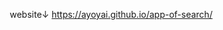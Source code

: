 website↓
https://ayoyai.github.io/app-of-search/
<!DOCTYPE html>
<html lang="ja">
<head>
    <meta charset="UTF-8">
    <meta name="viewport" content="width=device-width, initial-scale=1.0">
    <title>検索履歴クイズアプリ</title>
    <style>
        * {
            margin: 0;
            padding: 0;
            box-sizing: border-box;
        }

        body {
            font-family: 'Segoe UI', Tahoma, Geneva, Verdana, sans-serif;
            background: linear-gradient(135deg, #667eea 0%, #764ba2 100%);
            min-height: 100vh;
            color: #333;
        }

        .container {
            max-width: 1200px;
            margin: 0 auto;
            padding: 20px;
        }

        .header {
            text-align: center;
            margin-bottom: 30px;
            color: white;
        }

        .header h1 {
            font-size: 2.5rem;
            margin-bottom: 10px;
            text-shadow: 2px 2px 4px rgba(0,0,0,0.3);
        }

        .tab-container {
            display: flex;
            justify-content: center;
            margin-bottom: 30px;
        }

        .tab-button {
            background: rgba(255,255,255,0.2);
            color: white;
            border: none;
            padding: 12px 24px;
            margin: 0 5px;
            border-radius: 25px;
            cursor: pointer;
            transition: all 0.3s ease;
            backdrop-filter: blur(10px);
        }

        .tab-button.active {
            background: rgba(255,255,255,0.9);
            color: #333;
            transform: translateY(-2px);
            box-shadow: 0 5px 15px rgba(0,0,0,0.2);
        }

        .tab-content {
            background: rgba(255,255,255,0.95);
            border-radius: 20px;
            padding: 30px;
            backdrop-filter: blur(10px);
            box-shadow: 0 10px 30px rgba(0,0,0,0.2);
            min-height: 500px;
        }

        .search-section {
            margin-bottom: 30px;
        }

        .api-key-input {
            width: 100%;
            padding: 12px;
            border: 2px solid #ddd;
            border-radius: 10px;
            margin-bottom: 15px;
            font-size: 16px;
            transition: border-color 0.3s ease;
        }

        .api-key-input:focus {
            outline: none;
            border-color: #667eea;
        }

        .search-container {
            display: flex;
            gap: 10px;
            margin-bottom: 20px;
        }

        .search-input {
            flex: 1;
            padding: 15px;
            border: 2px solid #ddd;
            border-radius: 10px;
            font-size: 16px;
            transition: border-color 0.3s ease;
        }

        .search-input:focus {
            outline: none;
            border-color: #667eea;
        }

        .search-button {
            background: linear-gradient(45deg, #667eea, #764ba2);
            color: white;
            border: none;
            padding: 15px 30px;
            border-radius: 10px;
            cursor: pointer;
            font-size: 16px;
            transition: transform 0.2s ease;
        }

        .search-button:hover {
            transform: translateY(-2px);
        }

        .search-button:disabled {
            opacity: 0.6;
            cursor: not-allowed;
            transform: none;
        }

        .search-result {
            background: #f8f9fa;
            border-left: 4px solid #667eea;
            padding: 20px;
            margin: 20px 0;
            border-radius: 10px;
            animation: fadeIn 0.5s ease;
        }

        .search-result h3 {
            color: #333;
            margin-bottom: 10px;
        }

        .search-result p {
            line-height: 1.6;
            color: #666;
        }

        .history-item {
            background: #f8f9fa;
            border-radius: 10px;
            padding: 15px;
            margin-bottom: 15px;
            border-left: 4px solid #667eea;
            cursor: pointer;
            transition: all 0.3s ease;
        }

        .history-item:hover {
            background: #e9ecef;
            transform: translateX(5px);
        }

        .quiz-container {
            background: #f8f9fa;
            border-radius: 15px;
            padding: 25px;
            margin-bottom: 20px;
            border: 2px solid #667eea;
        }

        .quiz-question {
            font-size: 18px;
            font-weight: bold;
            margin-bottom: 20px;
            color: #333;
        }

        .quiz-option {
            display: block;
            background: white;
            border: 2px solid #ddd;
            border-radius: 10px;
            padding: 15px;
            margin-bottom: 10px;
            cursor: pointer;
            transition: all 0.3s ease;
        }

        .quiz-option:hover {
            border-color: #667eea;
            background: #f0f0f0;
        }

        .quiz-option.selected {
            border-color: #667eea;
            background: #e3f2fd;
        }

        .quiz-option.correct {
            border-color: #4caf50;
            background: #e8f5e8;
        }

        .quiz-option.incorrect {
            border-color: #f44336;
            background: #ffebee;
        }

        .quiz-submit {
            background: linear-gradient(45deg, #667eea, #764ba2);
            color: white;
            border: none;
            padding: 12px 30px;
            border-radius: 10px;
            cursor: pointer;
            margin-top: 15px;
            font-size: 16px;
        }

        .quiz-explanation {
            background: #e8f5e8;
            border-left: 4px solid #4caf50;
            padding: 15px;
            margin-top: 15px;
            border-radius: 10px;
            display: none;
        }

        .loading {
            display: inline-block;
            width: 20px;
            height: 20px;
            border: 3px solid rgba(255,255,255,.3);
            border-radius: 50%;
            border-top-color: #fff;
            animation: spin 1s ease-in-out infinite;
        }

        .error {
            background: #ffebee;
            color: #c62828;
            padding: 15px;
            border-radius: 10px;
            margin: 10px 0;
            border-left: 4px solid #f44336;
        }

        .hidden {
            display: none;
        }

        @keyframes spin {
            to { transform: rotate(360deg); }
        }

        @keyframes fadeIn {
            from { opacity: 0; transform: translateY(20px); }
            to { opacity: 1; transform: translateY(0); }
        }

        @media (max-width: 768px) {
            .container {
                padding: 10px;
            }
            
            .search-container {
                flex-direction: column;
            }
            
            .tab-button {
                padding: 10px 16px;
                font-size: 14px;
            }
        }
    </style>
</head>
<body>
    <div class="container">
        <div class="header">
            <h1>🔍 検索履歴クイズアプリ</h1>
            <p>Gemini AIを使用した高機能検索エンジン</p>
        </div>

        <div class="tab-container">
            <button class="tab-button active" onclick="showTab('search')">検索</button>
            <button class="tab-button" onclick="showTab('history')">履歴</button>
            <button class="tab-button" onclick="showTab('quiz')">クイズ</button>
        </div>

        <div id="search-tab" class="tab-content">
            <div class="search-section">
                <input type="password" id="api-key" class="api-key-input" placeholder="Gemini APIキーを入力してください">
                <div class="search-container">
                    <input type="text" id="search-input" class="search-input" placeholder="検索したいキーワードを入力してください...">
                    <button id="search-button" class="search-button" onclick="performSearch()">検索</button>
                </div>
            </div>
            <div id="search-results"></div>
        </div>

        <div id="history-tab" class="tab-content hidden">
            <h2>検索履歴</h2>
            <div id="history-list"></div>
        </div>

        <div id="quiz-tab" class="tab-content hidden">
            <h2>検索履歴クイズ</h2>
            <div id="quiz-content">
                <p>検索履歴がまだありません。まず検索を行ってください。</p>
            </div>
        </div>
    </div>

    <script>
        let searchHistory = [];
        let currentQuiz = null;

        // タブ切り替え機能
        function showTab(tabName) {
            // すべてのタブを非表示にする
            document.querySelectorAll('.tab-content').forEach(tab => {
                tab.classList.add('hidden');
            });
            
            // すべてのタブボタンからactiveクラスを削除
            document.querySelectorAll('.tab-button').forEach(button => {
                button.classList.remove('active');
            });
            
            // 選択されたタブを表示
            document.getElementById(tabName + '-tab').classList.remove('hidden');
            event.target.classList.add('active');
            
            // クイズタブが選択された場合、クイズを更新
            if (tabName === 'quiz') {
                updateQuizContent();
            } else if (tabName === 'history') {
                updateHistoryContent();
            }
        }

        // 検索機能
        async function performSearch() {
            const apiKey = document.getElementById('api-key').value.trim();
            const query = document.getElementById('search-input').value.trim();
            const searchButton = document.getElementById('search-button');
            const resultsDiv = document.getElementById('search-results');

            if (!apiKey) {
                showError('APIキーを入力してください。');
                return;
            }

            if (!query) {
                showError('検索キーワードを入力してください。');
                return;
            }

            searchButton.disabled = true;
            searchButton.innerHTML = '<span class="loading"></span> 検索中...';
            resultsDiv.innerHTML = '';

            try {
                // Google AI Studioを使用して検索と要約を実行
                const summary = await searchAndSummarize(apiKey, query);
                
                // 検索結果を表示
                displaySearchResult(query, summary);
                
                // 検索履歴に追加
                addToHistory(query, summary);
                
            } catch (error) {
                showError('検索中にエラーが発生しました: ' + error.message);
            } finally {
                searchButton.disabled = false;
                searchButton.innerHTML = '検索';
            }
        }

        // Gemini APIを使用した検索と要約
        async function searchAndSummarize(apiKey, query) {
            const prompt = `以下の検索クエリについて、ウェブ検索を行ったと仮定して情報を提供してください。

検索クエリ: "${query}"

以下の条件を満たしてください：
- 回答は日本語で正確に300文字以内で簡潔にまとめる
- わかりやすく教育的価値がある内容にする
- 重要なポイントを含める
- 文字数制限を必ず守る`;

            try {
                const response = await fetch(`https://generativelanguage.googleapis.com/v1beta/models/gemini-1.5-flash:generateContent?key=${apiKey}`, {
                    method: 'POST',
                    headers: {
                        'Content-Type': 'application/json',
                    },
                    body: JSON.stringify({
                        contents: [{
                            parts: [{
                                text: prompt
                            }]
                        }]
                    })
                });

                if (!response.ok) {
                    const errorData = await response.json().catch(() => null);
                    
                    if (response.status === 400) {
                        if (errorData?.error?.message?.includes('API_KEY_INVALID')) {
                            throw new Error('APIキーが無効です。正しいGemini APIキーを入力してください。');
                        } else {
                            throw new Error(`リクエストエラー: ${errorData?.error?.message || '不正なリクエストです。'}`);
                        }
                    } else if (response.status === 403) {
                        throw new Error('APIキーのアクセス権限がありません。Gemini APIが有効になっているか確認してください。');
                    } else if (response.status === 429) {
                        throw new Error('API使用制限に達しました。しばらく待ってから再試行してください。');
                    } else if (response.status === 500) {
                        throw new Error('サーバーエラーが発生しました。しばらく待ってから再試行してください。');
                    } else {
                        throw new Error(`API呼び出しエラー (${response.status}): ${errorData?.error?.message || 'APIキーを確認してください。'}`);
                    }
                }

                const data = await response.json();
                
                if (!data.candidates || data.candidates.length === 0) {
                    throw new Error('APIからの応答が空です。リクエストを確認してください。');
                }
                
                if (!data.candidates[0].content || !data.candidates[0].content.parts || data.candidates[0].content.parts.length === 0) {
                    throw new Error('APIからの応答形式が不正です。');
                }

                return data.candidates[0].content.parts[0].text;
                
            } catch (error) {
                if (error.name === 'TypeError' && error.message.includes('fetch')) {
                    throw new Error('ネットワークエラー: インターネット接続を確認してください。');
                }
                throw error;
            }
        }

        // 検索結果を表示
        function displaySearchResult(query, summary) {
            const resultsDiv = document.getElementById('search-results');
            const charCount = summary.length;
            resultsDiv.innerHTML = `
                <div class="search-result">
                    <h3>「${query}」の検索結果</h3>
                    <div style="background: white; padding: 15px; border-radius: 8px; margin: 10px 0;">
                        <p style="line-height: 1.8; white-space: pre-wrap;">${summary}</p>
                    </div>
                    <div style="text-align: right; color: #666; font-size: 12px; margin-top: 5px;">
                        文字数: ${charCount}/300文字
                    </div>
                </div>
            `;
        }

        // 検索履歴に追加
        function addToHistory(query, summary) {
            const historyItem = {
                id: Date.now(),
                query: query,
                summary: summary,
                timestamp: new Date().toLocaleString('ja-JP')
            };
            
            searchHistory.unshift(historyItem);
            
            // 最大20件まで保持
            if (searchHistory.length > 20) {
                searchHistory = searchHistory.slice(0, 20);
            }
        }

        // 履歴コンテンツを更新
        function updateHistoryContent() {
            const historyList = document.getElementById('history-list');
            
            if (searchHistory.length === 0) {
                historyList.innerHTML = '<p>検索履歴がありません。</p>';
                return;
            }

            historyList.innerHTML = searchHistory.map(item => `
                <div class="history-item" onclick="showHistoryDetail(${item.id})">
                    <h4>${item.query}</h4>
                    <p style="color: #666; font-size: 14px;">${item.timestamp}</p>
                    <p style="margin-top: 10px;">${item.summary.substring(0, 100)}...</p>
                </div>
            `).join('');
        }

        // 履歴詳細を表示
        function showHistoryDetail(id) {
            const item = searchHistory.find(h => h.id === id);
            if (item) {
                // モーダル風のポップアップを作成
                const modal = document.createElement('div');
                modal.style.cssText = `
                    position: fixed; top: 0; left: 0; width: 100%; height: 100%;
                    background: rgba(0,0,0,0.8); z-index: 1000;
                    display: flex; align-items: center; justify-content: center;
                `;
                
                const content = document.createElement('div');
                content.style.cssText = `
                    background: white; border-radius: 15px; padding: 30px;
                    max-width: 80%; max-height: 80%; overflow-y: auto;
                    position: relative;
                `;
                
                content.innerHTML = `
                    <button onclick="this.closest('div[style*=\"fixed\"]').remove()" 
                            style="position: absolute; top: 10px; right: 15px; background: none; border: none; font-size: 24px; cursor: pointer;">×</button>
                    <h3 style="margin-bottom: 15px; color: #333;">検索クエリ: ${item.query}</h3>
                    <p style="color: #666; margin-bottom: 20px; font-size: 14px;">検索日時: ${item.timestamp}</p>
                    <div style="background: #f8f9fa; padding: 20px; border-radius: 10px; border-left: 4px solid #667eea;">
                        <h4 style="margin-bottom: 10px;">検索結果（全文表示）</h4>
                        <p style="line-height: 1.8; white-space: pre-wrap;">${item.summary}</p>
                        <div style="text-align: right; color: #666; font-size: 12px; margin-top: 10px;">
                            文字数: ${item.summary.length}文字
                        </div>
                    </div>
                `;
                
                modal.appendChild(content);
                document.body.appendChild(modal);
                
                // 背景クリックで閉じる
                modal.addEventListener('click', function(e) {
                    if (e.target === modal) {
                        modal.remove();
                    }
                });
            }
        }

        // クイズコンテンツを更新
        function updateQuizContent() {
            const quizContent = document.getElementById('quiz-content');
            
            if (searchHistory.length < 2) {
                quizContent.innerHTML = '<p>クイズを生成するには、少なくとも2回の検索が必要です。</p>';
                return;
            }

            generateQuiz();
        }

        // クイズ生成
        async function generateQuiz() {
            const quizContent = document.getElementById('quiz-content');
            const apiKey = document.getElementById('api-key').value.trim();
            
            if (!apiKey) {
                quizContent.innerHTML = '<div class="error">クイズ生成にはAPIキーが必要です。検索タブでAPIキーを入力してください。</div>';
                return;
            }
            
            quizContent.innerHTML = '<p>クイズを生成中...</p>';

            try {
                // ランダムに検索履歴からアイテムを選択
                const randomItem = searchHistory[Math.floor(Math.random() * searchHistory.length)];
                
                // APIを使用してクイズを生成
                const quiz = await createQuizWithAPI(apiKey, randomItem);
                currentQuiz = quiz;
                
                displayQuiz(quiz);
            } catch (error) {
                quizContent.innerHTML = `<div class="error">クイズの生成に失敗しました: ${error.message}</div>`;
            }
        }

        // APIを使用してクイズを作成
        async function createQuizWithAPI(apiKey, historyItem) {
            const prompt = `以下の検索クエリと要約を元に、4択クイズを作成してください。

検索クエリ: "${historyItem.query}"
検索結果要約: "${historyItem.summary}"

以下の条件を満たしてください：
1. 問題文は検索クエリを60文字程度で説明する文章にする（検索クエリ自体は絶対に問題文に含めない）
2. 正解は検索クエリそのもの
3. 間違いの選択肢3つは関連性のあるフェイクを作成（実在する可能性のある自然な選択肢）
4. 解説は検索結果の要約を含めて教育的にする

以下のJSON形式で回答してください：
{
  "question": "検索クエリを説明する60文字程度の問題文",
  "options": ["正解の検索クエリ", "フェイク1", "フェイク2", "フェイク3"],
  "correctAnswer": "正解の検索クエリ",
  "explanation": "解説文（検索結果要約を含む）"
}`;

            try {
                const response = await fetch(`https://generativelanguage.googleapis.com/v1beta/models/gemini-1.5-flash:generateContent?key=${apiKey}`, {
                    method: 'POST',
                    headers: {
                        'Content-Type': 'application/json',
                    },
                    body: JSON.stringify({
                        contents: [{
                            parts: [{
                                text: prompt
                            }]
                        }]
                    })
                });

                if (!response.ok) {
                    throw new Error('クイズ生成APIの呼び出しに失敗しました');
                }

                const data = await response.json();
                const responseText = data.candidates[0].content.parts[0].text;
                
                // JSONを抽出
                const jsonMatch = responseText.match(/\{[\s\S]*\}/);
                if (!jsonMatch) {
                    throw new Error('APIからの応答形式が不正です');
                }
                
                const quizData = JSON.parse(jsonMatch[0]);
                
                // 選択肢をシャッフル
                const shuffledOptions = [...quizData.options].sort(() => Math.random() - 0.5);
                
                return {
                    question: quizData.question,
                    options: shuffledOptions,
                    correctAnswer: quizData.correctAnswer,
                    explanation: quizData.explanation
                };
                
            } catch (error) {
                console.error('API Error:', error);
                throw new Error('クイズ生成中にエラーが発生しました');
            }
        }

        // クイズを表示
        function displayQuiz(quiz) {
            const quizContent = document.getElementById('quiz-content');
            
            quizContent.innerHTML = `
                <div class="quiz-container">
                    <div class="quiz-question">${quiz.question}</div>
                    ${quiz.options.map((option, index) => `
                        <label class="quiz-option" onclick="selectOption(${index})">
                            <input type="radio" name="quiz-answer" value="${option}" style="display: none;">
                            ${option}
                        </label>
                    `).join('')}
                    <button class="quiz-submit" onclick="submitQuiz()">回答</button>
                    <div class="quiz-explanation" id="quiz-explanation">
                        ${quiz.explanation.replace(/\n/g, '<br>')}
                    </div>
                </div>
                <button class="quiz-submit" onclick="generateQuiz()" style="margin-top: 10px;">新しいクイズ</button>
            `;
        }

        // 選択肢を選択
        function selectOption(index) {
            document.querySelectorAll('.quiz-option').forEach(option => {
                option.classList.remove('selected');
            });
            document.querySelectorAll('.quiz-option')[index].classList.add('selected');
        }

        // クイズを提出
        function submitQuiz() {
            const selectedOption = document.querySelector('.quiz-option.selected');
            if (!selectedOption) {
                alert('選択肢を選んでください。');
                return;
            }

            const selectedAnswer = selectedOption.textContent.trim();
            const isCorrect = selectedAnswer === currentQuiz.correctAnswer;

            // すべての選択肢にスタイルを適用
            document.querySelectorAll('.quiz-option').forEach(option => {
                const optionText = option.textContent.trim();
                if (optionText === currentQuiz.correctAnswer) {
                    option.classList.add('correct');
                } else if (option.classList.contains('selected') && !isCorrect) {
                    option.classList.add('incorrect');
                }
            });

            // 解説を表示
            document.getElementById('quiz-explanation').style.display = 'block';
            
            // 提出ボタンを無効化
            document.querySelector('.quiz-submit').disabled = true;
        }

        // エラー表示
        function showError(message) {
            const resultsDiv = document.getElementById('search-results');
            resultsDiv.innerHTML = `<div class="error">${message}</div>`;
        }

        // Enterキーで検索
        document.getElementById('search-input').addEventListener('keypress', function(e) {
            if (e.key === 'Enter') {
                performSearch();
            }
        });

        // APIキー入力欄でもEnterキーで検索
        document.getElementById('api-key').addEventListener('keypress', function(e) {
            if (e.key === 'Enter') {
                document.getElementById('search-input').focus();
            }
        });
    </script>
</body>
</html>



# 🔍 検索履歴クイズアプリ

Gemini AIを使用した高機能な検索エンジンと、検索履歴から自動生成されるクイズ機能を備えたWebアプリケーションです。

## ✨ 特徴

- 🤖 **AI検索機能**: Gemini APIを使用した高精度な検索と要約（300文字以内）
- 📚 **検索履歴管理**: 過去の検索結果を自動保存・管理（最大20件）
- 🎯 **AIクイズ生成**: 検索履歴から自動生成される4択問題
- 🎨 **モダンデザイン**: レスポンシブ対応のモダンUI
- 🔒 **セキュア**: APIキーはクライアントサイドでのみ使用

## 🚀 デモ

[ライブデモを見る](https://yourusername.github.io/search-quiz-app/)

## 🛠️ 技術仕様

- **フロントエンド**: HTML5, CSS3, JavaScript (ES6+)
- **AI API**: Google Gemini API
- **ホスティング**: GitHub Pages対応
- **デザイン**: モダンCSS（グラデーション、ガラスモーフィズム）
- **レスポンシブ**: モバイル・タブレット対応

## 📋 機能一覧

### 🔍 検索機能
- Gemini APIを使用したAI検索
- 300文字以内の要約自動生成
- 文字数カウント表示
- 検索結果の全文表示

### 📖 履歴管理
- 検索履歴の自動保存
- 日時付きで最大20件まで保存
- モーダルウィンドウでの詳細表示
- 履歴からの再検索

### 🎯 クイズ機能
- AIによる高品質な4択問題生成
- 検索キーワードを60文字で説明する問題文
- 関連性のあるフェイク選択肢
- 詳細な解説付き

## 🚀 セットアップ

### 1. リポジトリのクローン
```bash
git clone https://github.com/yourusername/search-quiz-app.git
cd search-quiz-app
```

### 2. Gemini APIキーの取得
1. [Google AI Studio](https://aistudio.google.com/app/apikey)にアクセス
2. Googleアカウントでログイン
3. 「Create API Key」をクリック
4. 生成されたAPIキーをコピー

### 3. GitHub Pagesの設定
1. GitHubリポジトリの「Settings」タブに移動
2. 左サイドバーの「Pages」をクリック
3. Source で「Deploy from a branch」を選択
4. Branch で「main」を選択
5. 「Save」をクリック

### 4. アプリの使用
1. デプロイされたURLにアクセス
2. APIキーを入力
3. 検索を開始！

## 💡 使用方法

### 基本的な使い方

1. **APIキーの設定**
   - 検索タブでGemini APIキーを入力
   - APIキーはブラウザセッション中のみ保存

2. **検索の実行**
   - 検索バーにキーワードを入力
   - AIが300文字以内で要約を生成
   - 検索履歴に自動保存

3. **履歴の確認**
   - 履歴タブで過去の検索を一覧表示
   - 項目をクリックで詳細をモーダル表示

4. **クイズに挑戦**
   - クイズタブで自動生成された問題に挑戦
   - 検索キーワードを当てる4択問題
   - 正解後に詳しい解説を表示

### 高度な機能

- **全文表示**: 履歴から検索結果の全文を確認可能
- **文字数管理**: 300文字制限で読みやすい要約
- **問題生成**: 検索キーワードを自然な文章で説明
- **教育的価値**: 学習に適した解説付きクイズ

## 🔒 セキュリティ

### APIキーの保護
- ✅ クライアントサイドでのみ使用
- ✅ GitHub上にAPIキーは保存されない
- ✅ セッション終了時に自動削除
- ✅ パスワード形式での入力

### 安全な使用のために
- 個人のAPIキーのみ使用
- 公共の端末では使用後にブラウザを閉じる
- APIキーの共有は避ける

## 📊 API使用制限

Gemini API（無料プラン）の制限:
- **リクエスト数**: 60回/分
- **文字数**: 32,000文字/リクエスト
- **レスポンス**: 8,192文字まで

詳細は[Gemini API料金](https://ai.google.dev/pricing)を参照してください。


## 🙏 謝辞

- [Google Gemini AI](https://ai.google.dev/) - AI検索機能を提供
- [GitHub Pages](https://pages.github.com/) - 無料ホスティング

## 📈 更新履歴

### v1.0.0 (2024-07-27)
- 初回リリース
- Gemini API検索機能
- 検索履歴管理
- AIクイズ生成機能
- レスポンシブデザイン

---
